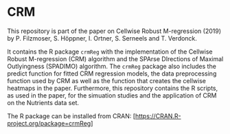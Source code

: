 # CRM
This repository is part of the paper on Cellwise Robust M-regression (2019) by P. Filzmoser, S. Höppner, I. Ortner, S. Serneels and T. Verdonck.

It contains the R package `crmReg` with the implementation of the Cellwise Robust M-regression (CRM) algorithm and the SPArse DIrections of Maximal Outlyingness (SPADIMO) algorithm. The `crmReg` package also includes the predict function for fitted CRM regression models, the data preprocessing function used by CRM as well as the function that creates the cellwise heatmaps in the paper. Furthermore, this repository contains the R scripts, as used in the paper, for the simuation studies and the application of CRM on the Nutrients data set.

The R package can be installed from CRAN: [https://CRAN.R-project.org/package=crmReg]
